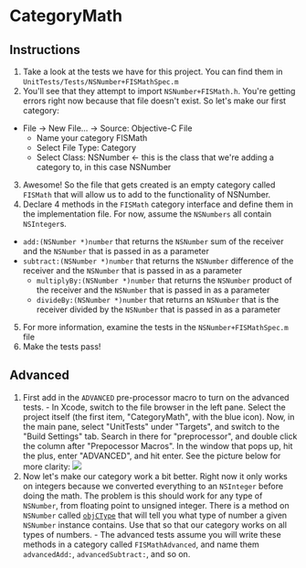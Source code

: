 

# CategoryMath

## Instructions
1. Take a look at the tests we have for this project. You can find them in `UnitTests/Tests/NSNumber+FISMathSpec.m`
2. You'll see that they attempt to import `NSNumber+FISMath.h`. You're getting errors right now because that file doesn't exist. So let's make our first category:
  - File -> New File... -> Source: Objective-C File
    - Name your category FISMath
    - Select File Type: Category
    - Select Class: NSNumber <- this is the class that we're adding a category
      to, in this case NSNumber
3. Awesome! So the file that gets created is an empty category called `FISMath` that will allow us to add to the functionality of NSNumber.
4. Declare 4 methods in the `FISMath` category interface and define them in the implementation file. For now, assume the `NSNumbers` all contain `NSInteger`s.
  - `add:(NSNumber *)number` that returns the `NSNumber` sum of the receiver and the `NSNumber` that is passed in as a parameter 
  - `subtract:(NSNumber *)number` that returns the `NSNumber` difference of the receiver and the `NSNumber` that is passed in as a parameter 
	- `multiplyBy:(NSNumber *)number` that returns the `NSNumber` product of the receiver and the `NSNumber` that is passed in as a parameter
	- `divideBy:(NSNumber *)number` that returns an `NSNumber` that is the receiver divided by the `NSNumber` that is passed in as a parameter
5. For more information, examine the tests in the `NSNumber+FISMathSpec.m` file
6. Make the tests pass!

## Advanced

  1. First add in the `ADVANCED` pre-processor macro to turn on the advanced tests.
    - In Xcode, switch to the file browser in the left pane. Select the project itself (the first item, "CategoryMath", with the blue icon). Now, in the main pane, select "UnitTests" under "Targets", and switch to the "Build Settings" tab. Search in there for "preprocessor", and double click the column after "Prepocessor Macros". In the window that pops up, hit the plus, enter "ADVANCED", and hit enter. See the picture below for more clarity:
    ![](http://curriculum-content.s3.amazonaws.com/ios/category-math/advanced-prepocessor-define.png)
  2. Now let's make our category work a bit better. Right now it only works on integers because we converted everything to an `NSInteger` before doing the math. The problem is this should work for any type of `NSNumber`, from floating point to unsigned integer. There is a method on `NSNumber` called [`objCType`](http://stackoverflow.com/a/2518820) that will tell you what type of number a given `NSNumber` instance contains. Use that so that our category works on all types of numbers.
    - The advanced tests assume you will write these methods in a category called `FISMathAdvanced`, and name them `advancedAdd:`, `advancedSubtract:`, and so on.

